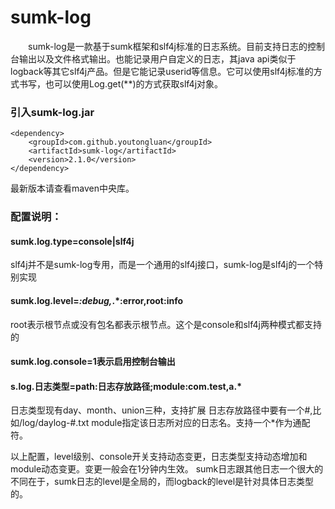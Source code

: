 # sumk-log
&emsp;&emsp;sumk-log是一款基于sumk框架和slf4j标准的日志系统。目前支持日志的控制台输出以及文件格式输出。也能记录用户自定义的日志，其java api类似于logback等其它slf4j产品。但是它能记录userid等信息。它可以使用slf4j标准的方式书写，也可以使用Log.get(**)的方式获取slf4j对象。

### 引入sumk-log.jar
```
<dependency>
    <groupId>com.github.youtongluan</groupId>
    <artifactId>sumk-log</artifactId>
    <version>2.1.0</version>
</dependency>
```
最新版本请查看maven中央库。

### 配置说明：
#### sumk.log.type=console|slf4j
slf4j并不是sumk-log专用，而是一个通用的slf4j接口，sumk-log是slf4j的一个特别实现

#### sumk.log.level=*:debug,*.*:error,root:info
root表示根节点或没有包名都表示根节点。这个是console和slf4j两种模式都支持的

#### sumk.log.console=1表示启用控制台输出

#### s.log.日志类型=path:日志存放路径;module:com.test,a.*
日志类型现有day、month、union三种，支持扩展
日志存放路径中要有一个#,比如/log/daylog-#.txt
module指定该日志所对应的日志名。支持一个*作为通配符。


以上配置，level级别、console开关支持动态变更，日志类型支持动态增加和module动态变更。变更一般会在1分钟内生效。
sumk日志跟其他日志一个很大的不同在于，sumk日志的level是全局的，而logback的level是针对具体日志类型的。


